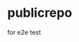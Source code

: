 # publicrepo
for e2e test


















































































































































































































































































































































































































































































































































































































































































































































































































































































































































































































































































































































































































































































































































































































































































































































































































































































































































































































































































































































































































































































































































































































































































































































































































































































































































































































































































































































































































































































































































































































































































































































